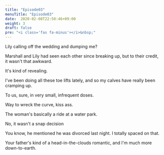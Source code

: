 ```yaml
---
title: "Episode03"
menuTitle: "Episode03"
date:  2020-02-08T22:50:46+09:00
weight: 3
draft: false
pre: "<i class='fas fa-minus'></i>&nbsp;"
---
```


Lily calling off the wedding and dumping me?

Marshall and Lily had seen each other since breaking up, but to their credit, it wasn't that awkward.

It's kind of revealing.

I've been doing all these toe lifts lately, and so my calves have really been cramping up.

To us, sure, in very small, infrequent doses.

Way to wreck the curve, kiss ass.

The woman's basically a ride at a water park.

No, it wasn't a snap decision

You know, he mentioned he was divorced last night. I totally spaced on that.

Your father's kind of a head-in-the-clouds romantic, and I'm much more down-to-earth.
